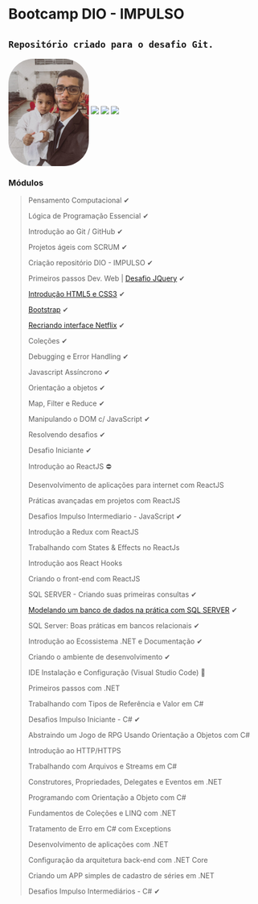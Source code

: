 # Bootcamp DIO - IMPULSO
`Repositório criado para o desafio Git.`
----

<img src="Assets\KelwinAlves.jpeg" alt="Kelwin Alves" width="160em" style="border-radius:50px;" align="center"/>
  <a href="https://www.linkedin.com/in/kelwin-frederik-alves/" target="_blank"><img src="https://img.shields.io/badge/-LinkedIn-%230077B5?style=for-the-badge&logo=linkedin&logoColor=white" target="_blank"></a> 
  <a href="https://www.instagram.com/kelwin_frederik/" target="_blank"><img src="https://img.shields.io/badge/-Instagram-%23E4405F?style=for-the-badge&logo=instagram&logoColor=white" target="_blank"></a>
  <a href = "mailto:kelwin.frederik@gmail.com"><img src="https://img.shields.io/badge/-Gmail-%23333?style=for-the-badge&logo=gmail&logoColor=white" target="_blank"></a>  

### Módulos 

> Pensamento Computacional  ✔ 
>
> Lógica de Programação Essencial ✔
>
> Introdução ao Git / GitHub ✔
>
> Projetos ágeis com SCRUM ✔
>
> Criação repositório DIO - IMPULSO ✔
>
> Primeiros passos Dev. Web | [Desafio JQuery](https://github.com/KelwinFrederik/DioImpulso/tree/main/PraticaPrimeirosPassosDevWeb) ✔
>
> [Introdução HTML5 e CSS3](https://github.com/KelwinFrederik/DioImpulso/tree/main/IntoducaoWebsitesHtml5Css3) ✔
>
> [Bootstrap](https://github.com/KelwinFrederik/DioImpulso/tree/main/Bootstrap) ✔
>
> [Recriando interface Netflix](https://github.com/KelwinFrederik/DioImpulso/tree/main/CloneNetflix) ✔
> 
> Coleções ✔
>
> Debugging e Error Handling ✔
> 
> Javascript Assíncrono ✔
> 
> Orientação a objetos ✔
> 
> Map, Filter e Reduce ✔
> 
> Manipulando o DOM c/ JavaScript ✔
> 
> Resolvendo desafios ✔
> 
> Desafio Iniciante ✔
>  
> Introdução ao ReactJS ⛔
> 
> Desenvolvimento de aplicações para internet com ReactJS
> 
> Práticas avançadas em projetos com ReactJS
> 
> Desafios Impulso Intermediario - JavaScript ✔
> 
> Introdução a Redux com ReactJS
> 
> Trabalhando com States & Effects no ReactJs
> 
> Introdução aos React Hooks
> 
> Criando o front-end com ReactJS
> 
> SQL SERVER - Criando suas primeiras consultas ✔
> 
> [Modelando um banco de dados na prática com SQL SERVER](https://github.com/KelwinFrederik/DioImpulso/tree/main/PraticaPrimeirosPassosDevWeb) ✔
> 
> SQL Server: Boas práticas em bancos relacionais ✔
> 
> Introdução ao Ecossistema .NET e Documentação ✔
> 
> Criando o ambiente de  desenvolvimento ✔
> 
> IDE Instalação e Configuração (Visual Studio Code) 💬
> 
> Primeiros passos com .NET
> 
> Trabalhando com Tipos de Referência e Valor em C#
> 
> Desafios Impulso Iniciante - C# ✔
> 
> Abstraindo um Jogo de RPG Usando Orientação a Objetos com C#
> 
> Introdução ao HTTP/HTTPS
> 
> Trabalhando com Arquivos e Streams em C#
> 
> Construtores, Propriedades, Delegates e Eventos em .NET
> 
> Programando com Orientação a Objeto com C#
> 
> Fundamentos de Coleções e LINQ com .NET
> 
> Tratamento de Erro em C# com Exceptions
> 
> Desenvolvimento de aplicações com .NET
> 
> Configuração da arquitetura back-end com .NET Core
> 
> Criando um APP simples de cadastro de séries em .NET
> 
> Desafios Impulso Intermediários - C# ✔

